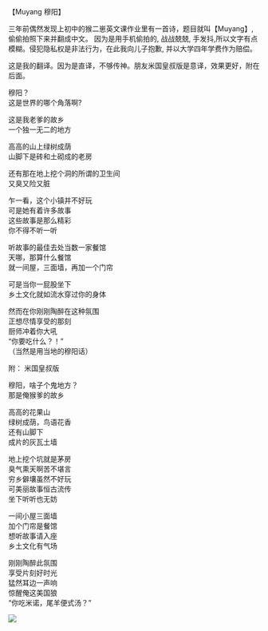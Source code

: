 【Muyang 穆阳】

三年前偶然发现上初中的猴二崽英文课作业里有一首诗，题目就叫【Muyang】,偷偷拍照下来并翻成中文。
因为是用手机偷拍的, 战战兢兢, 手发抖,所以文字有点模糊。侵犯隐私权是非法行为，在此我向儿子抱歉, 
并以大学四年学费作为赔偿。

这是我的翻译。因为是直译，不够传神。朋友米国皇叔版是意译，效果更好，附在后面。

穆阳？  
这是世界的哪个角落啊?

这是我老爹的故乡  
一个独一无二的地方

高高的山上绿树成荫  
山脚下是砖和土砌成的老房

还有那在地上挖个洞的所谓的卫生间  
又臭又险又脏

乍一看，这个小镇并不好玩  
可是她有着许多故事  
这些故事是那么精彩  
你不得不听一听

听故事的最佳去处当数一家餐馆  
天哪，那算什么餐馆  
就一间屋，三面墙，再加一个门帘  

可是当你一屁股坐下  
乡土文化就如流水穿过你的身体

然而在你刚刚陶醉在这种氛围  
正想尽情享受的那刻  
厨师冲着你大吼  
“你要吃什么？！”  
（当然是用当地的穆阳话）

附： 米国皇叔版

穆阳，啥子个鬼地方？  
那是俺猴爹的故乡

高高的花果山  
绿树成荫，鸟语花香  
还有山脚下  
成片的灰瓦土墙

地上挖个坑就是茅房  
臭气熏天啊苦不堪言  
穷乡僻壤虽然不好玩  
可美丽故事恒古流传  
坐下听听也无妨 

一间小屋三面墙  
加个门帘是餐馆  
想听故事请入座  
乡土文化有气场  

刚刚陶醉此氛围  
享受片刻好时光  
猛然耳边一声响  
惊醒俺这美国狼  
“你吃米诺，尾羊便式汤？”

![](12.jpg)